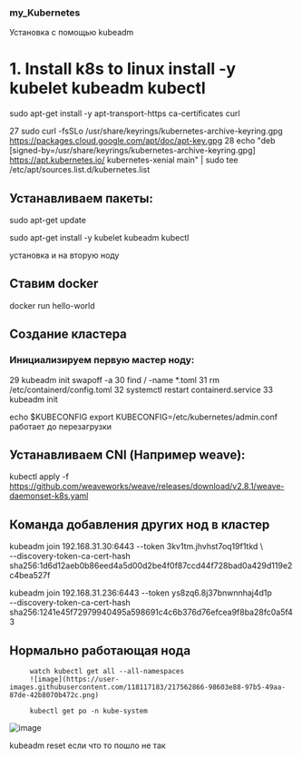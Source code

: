 ### my_Kubernetes 
Установка с помощью 
kubeadm

# 1. Install k8s to linux install -y kubelet kubeadm kubectl

 sudo apt-get install -y apt-transport-https ca-certificates curl

   27  sudo curl -fsSLo /usr/share/keyrings/kubernetes-archive-keyring.gpg https://packages.cloud.google.com/apt/doc/apt-key.gpg
   28  echo "deb [signed-by=/usr/share/keyrings/kubernetes-archive-keyring.gpg] https://apt.kubernetes.io/ kubernetes-xenial main" | sudo 
tee /etc/apt/sources.list.d/kubernetes.list

## Устанавливаем пакеты:
  sudo apt-get update
   
  sudo apt-get install -y kubelet kubeadm kubectl
  
установка и на вторую ноду 

## Ставим docker

docker run hello-world

## Создание кластера
### Инициализируем первую мастер ноду:

   29  kubeadm init
       swapoff -a
   30  find / -name *.toml
   31  rm /etc/containerd/config.toml
   32  systemctl restart containerd.service
   33  kubeadm init
   
   echo $KUBECONFIG
   export KUBECONFIG=/etc/kubernetes/admin.conf 
   работает до перезагрузки
   
   ## Устанавливаем CNI (Например weave):
   kubectl apply -f https://github.com/weaveworks/weave/releases/download/v2.8.1/weave-daemonset-k8s.yaml
   
## Команда добавления других нод в кластер   
kubeadm join 192.168.31.30:6443 --token 3kv1tm.jhvhst7oq19f1tkd \       
        --discovery-token-ca-cert-hash sha256:1d6d12aeb0b86eed4a5d00d2be4f0f87ccd44f728bad0a429d119e2c4bea527f

kubeadm join 192.168.31.236:6443 --token ys8zq6.8j37bnwnnhaj4d1p \
        --discovery-token-ca-cert-hash sha256:1241e45f72979940495a598691c4c6b376d76efcea9f8ba28fc0a5f43
 ## Нормально работающая нода
         watch kubectl get all --all-namespaces
         ![image](https://user-images.githubusercontent.com/118117183/217562866-98603e88-97b5-49aa-87de-42b8070b472c.png)

         kubectl get po -n kube-system
         
![image](https://user-images.githubusercontent.com/118117183/217020377-2aa170bd-1bd9-46ce-981a-0766bc83fc2c.png)

kubeadm reset если что то пошло не так
        
        

